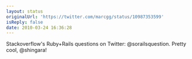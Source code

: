 ```yaml
---
layout: status
originalUrl: 'https://twitter.com/marcgg/status/10987353599'
isReply: false
date: 2010-03-24 16:36:28
---
```


Stackoverflow's Ruby+Rails questions on Twitter: @sorailsquestion. Pretty cool, @shingara!
